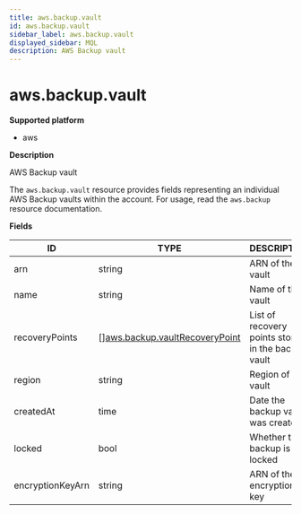 ```yaml
---
title: aws.backup.vault
id: aws.backup.vault
sidebar_label: aws.backup.vault
displayed_sidebar: MQL
description: AWS Backup vault
---
```


# aws.backup.vault

**Supported platform**

- aws

**Description**

AWS Backup vault

The `aws.backup.vault` resource provides fields representing an individual AWS Backup vaults within the account. For usage, read the `aws.backup` resource documentation.

**Fields**

| ID               | TYPE                                                                        | DESCRIPTION                                        |
| ---------------- | --------------------------------------------------------------------------- | -------------------------------------------------- |
| arn              | string                                                                      | ARN of the vault                                   |
| name             | string                                                                      | Name of the vault                                  |
| recoveryPoints   | &#91;&#93;[aws.backup.vaultRecoveryPoint](aws.backup.vaultrecoverypoint.md) | List of recovery points stored in the backup vault |
| region           | string                                                                      | Region of the vault                                |
| createdAt        | time                                                                        | Date the backup vault was created                  |
| locked           | bool                                                                        | Whether the backup is locked                       |
| encryptionKeyArn | string                                                                      | ARN of the encryption key                          |
